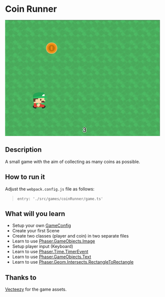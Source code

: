 # Coin Runner

![Coin Runner](/assets/games/coinRunner/README.gif)

## Description

A small game with the aim of collecting as many coins as possible.

## How to run it

Adjust the `webpack.config.js` file as follows:
> `entry: './src/games/coinRunner/game.ts'`

## What will you learn

* Setup your own [GameConfig](https://github.com/digitsensitive/phaser3-typescript/blob/master/cheatsheets/game-config.md)
* Create your first Scene
* Create two classes (player and coin) in two separate files
* Learn to use [Phaser.GameObjects.Image](https://github.com/photonstorm/phaser/blob/31bf979eb25c70441b8228d5c9643a97746ea7fa/src/gameobjects/image/Image.js)
* Setup player input (Keyboard)
* Learn to use [Phaser.Time.TimerEvent](https://github.com/photonstorm/phaser/blob/7c46cffdbadd56ab12d829519919c54402185642/src/time/TimerEvent.js)
* Learn to use [Phaser.GameObjects.Text](https://github.com/photonstorm/phaser/blob/31bf979eb25c70441b8228d5c9643a97746ea7fa/src/gameobjects/text/TextStyle.js)
* Learn to use [Phaser.Geom.Intersects.RectangleToRectangle](https://github.com/photonstorm/phaser/blob/d1f5f8a82b4a64d2a6a6a269e148232b51661a19/src/geom/intersects/RectangleToRectangle.js)

## Thanks to

[Vecteezy](https://www.vecteezy.com "Vecteezy") for the game assets.
